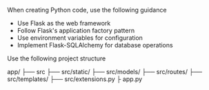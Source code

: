 When creating Python code, use the following guidance

- Use Flask as the web framework
- Follow Flask's application factory pattern
- Use environment variables for configuration
- Implement Flask-SQLAlchemy for database operations

Use the following project structure

app/
├── src
├── src/static/
├── src/models/
├── src/routes/
├── src/templates/
├── src/extensions.py
├ app.py
